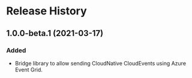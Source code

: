 # Release History

## 1.0.0-beta.1 (2021-03-17)

### Added

- Bridge library to allow sending CloudNative CloudEvents using Azure Event Grid.
